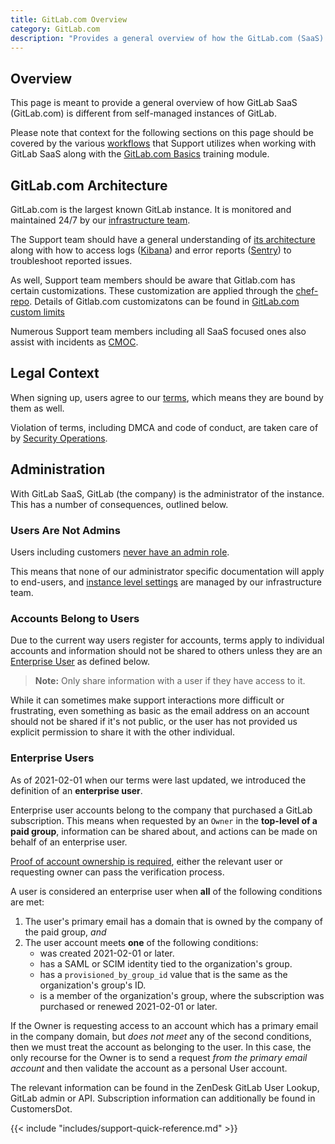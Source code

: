 ```yaml
---
title: GitLab.com Overview
category: GitLab.com
description: "Provides a general overview of how the GitLab.com (SaaS) context is different from other GitLab instances for Support Engineering"
---
```


## Overview

This page is meant to provide a general overview of how GitLab SaaS (GitLab.com) is different from self-managed instances of GitLab.

Please note that context for the following sections on this page should be covered by the various [workflows](index.html) that Support utilizes when working with GitLab SaaS along with the [GitLab.com Basics](https://gitlab.com/gitlab-com/support/support-training/-/blob/master/.gitlab/issue_templates/GitLab-com-Basics.md) training module.

## GitLab.com Architecture

GitLab.com is the largest known GitLab instance. It is monitored and maintained 24/7 by our [infrastructure team](/handbook/engineering/infrastructure/).

The Support team should have a general understanding of [its architecture](https://about.gitlab.com/handbook/engineering/infrastructure/production/architecture/) along with how to access logs ([Kibana](kibana.html)) and error reports ([Sentry](sentry.html)) to troubleshoot reported issues.

As well, Support team members should be aware that Gitlab.com has certain customizations. These customization are applied through the [chef-repo](https://gitlab.com/gitlab-com/gl-infra/chef-repo). Details of Gitlab.com customizatons can be found in [GitLab.com custom limits](/handbook/support/workflows/gitlab-com_customizations.html)

Numerous Support team members including all SaaS focused ones also assist with incidents as [CMOC](cmoc_workflows.html).

## Legal Context

When signing up, users agree to our [terms](/terms/), which means they are bound by them as well.

Violation of terms, including DMCA and code of conduct, are taken care of by [Security Operations](https://about.gitlab.com/handbook/security/security-operations/).

## Administration

With GitLab SaaS, GitLab (the company) is the administrator of the instance. This has a number of consequences, outlined below.

### Users Are Not Admins

Users including customers [never have an admin role](https://docs.gitlab.com/ee/administration/index.html#administrator-documentation).

This means that none of our administrator specific documentation will apply to end-users, and [instance level settings](https://docs.gitlab.com/ee/user/gitlab_com/) are managed by our infrastructure team.

### Accounts Belong to Users

Due to the current way users register for accounts, terms apply to individual accounts and information should not be shared to others unless they are an [Enterprise User](#enterprise-users) as defined below.

> **Note:** Only share information with a user if they have access to it.

While it can sometimes make support interactions more difficult or frustrating, even something as basic as the email address on an account should not be shared if it's not public, or the user has not provided us explicit permission to share it with the other individual.

### Enterprise Users

As of 2021-02-01 when our terms were last updated, we introduced the definition of an **enterprise user**.

Enterprise user accounts belong to the company that purchased a GitLab subscription. This means when requested by an `Owner` in the **top-level of a paid group**, information can be shared about, and actions can be made on behalf of an enterprise user.

[Proof of account ownership is required](account_verification.html), either the relevant user or requesting owner can pass the verification process.

A user is considered an enterprise user when **all** of the following conditions are met:

1. The user's primary email has a domain that is owned by the company of the paid group, *and*
1. The user account meets **one** of the following conditions:
    - was created 2021-02-01 or later.
    - has a SAML or SCIM identity tied to the organization's group.
    - has a `provisioned_by_group_id` value that is the same as the organization's group's ID.
    - is a member of the organization's group, where the subscription was purchased or renewed 2021-02-01 or later.

If the Owner is requesting access to an account which has a primary email in the company domain, but *does not meet* any of the second conditions, then we must treat the account as belonging to the user. In this case, the only recourse for the Owner is to send a request *from the primary email account* and then validate the account as a personal User account.

The relevant information can be found in the ZenDesk GitLab User Lookup, GitLab admin or API. Subscription information can additionally be found in CustomersDot.

{{< include "includes/support-quick-reference.md" >}}
